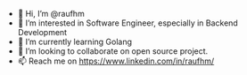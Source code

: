 - 👋 Hi, I’m @raufhm
- 👀 I’m interested in Software Engineer, especially in Backend Development
- 🌱 I’m currently learning Golang
- 💞️ I’m looking to collaborate on open source project.
- 📫 Reach me on https://www.linkedin.com/in/raufhm/

<!---
raufhm/raufhm is a ✨ special ✨ repository because its `README.md` (this file) appears on your GitHub profile.
You can click the Preview link to take a look at your changes.
--->
